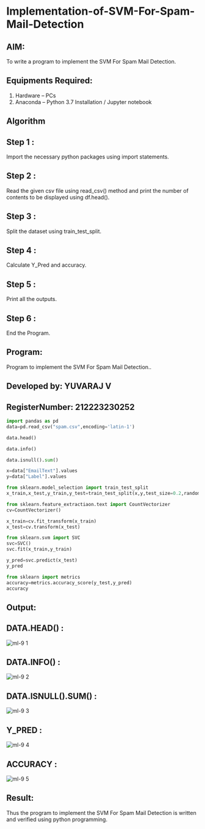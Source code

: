 # Implementation-of-SVM-For-Spam-Mail-Detection

## AIM:
To write a program to implement the SVM For Spam Mail Detection.

## Equipments Required:
1. Hardware – PCs
2. Anaconda – Python 3.7 Installation / Jupyter notebook

## Algorithm
## Step 1 :
Import the necessary python packages using import statements.

## Step 2 :
Read the given csv file using read_csv() method and print the number of contents to be displayed using df.head().

## Step 3 :
Split the dataset using train_test_split.

## Step 4 :
Calculate Y_Pred and accuracy.

## Step 5 :
Print all the outputs.

## Step 6 :
End the Program.

## Program:
Program to implement the SVM For Spam Mail Detection..
## Developed by: YUVARAJ V
## RegisterNumber: 212223230252

```python
import pandas as pd
data=pd.read_csv("spam.csv",encoding='latin-1')

data.head()

data.info()

data.isnull().sum()

x=data["EmailText"].values
y=data["Label"].values

from sklearn.model_selection import train_test_split
x_train,x_test,y_train,y_test=train_test_split(x,y,test_size=0.2,random_state=0)

from sklearn.feature_extractiaon.text import CountVectorizer
cv=CountVectorizer()

x_train=cv.fit_transform(x_train)
x_test=cv.transform(x_test)

from sklearn.svm import SVC
svc=SVC()
svc.fit(x_train,y_train)

y_pred=svc.predict(x_test)
y_pred

from sklearn import metrics
accuracy=metrics.accuracy_score(y_test,y_pred)
accuracy
```



## Output:
## DATA.HEAD() :

![ml-9 1](https://github.com/jagadeeshreddy561/Implementation-of-SVM-For-Spam-Mail-Detection/assets/120623104/57a7de43-13ee-4f3a-bb26-067bc84d2cbf)


## DATA.INFO() :


![ml-9 2](https://github.com/jagadeeshreddy561/Implementation-of-SVM-For-Spam-Mail-Detection/assets/120623104/0d4bf0f6-316b-4aa3-962d-6e6a96c7f484)


## DATA.ISNULL().SUM() :


![ml-9 3](https://github.com/jagadeeshreddy561/Implementation-of-SVM-For-Spam-Mail-Detection/assets/120623104/52d49705-8cfc-466f-aa36-0956e1377aca)


## Y_PRED :

![ml-9 4](https://github.com/jagadeeshreddy561/Implementation-of-SVM-For-Spam-Mail-Detection/assets/120623104/43d12187-df10-440c-9834-372efe50f9ef)


## ACCURACY :

![ml-9 5](https://github.com/jagadeeshreddy561/Implementation-of-SVM-For-Spam-Mail-Detection/assets/120623104/60b6de18-8e8d-4a40-9255-4ab98b87faa0)


## Result:
Thus the program to implement the SVM For Spam Mail Detection is written and verified using python programming.
